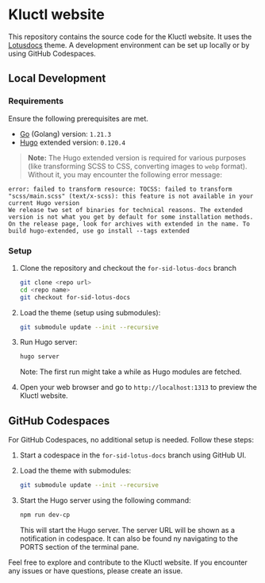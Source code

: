 # Kluctl website

This repository contains the source code for the Kluctl website. It uses the [Lotusdocs](https://github.com/colinwilson/lotusdocs) theme. A development environment can be set up locally or by using GitHub Codespaces.

## Local Development

### Requirements

Ensure the following prerequisites are met.

- [Go](https://go.dev/dl/) (Golang) version: `1.21.3`
- [Hugo](https://gohugo.io/installation/) extended version: `0.120.4`

> **Note:**
The Hugo extended version is required for various purposes (like transforming SCSS to CSS, converting images to `webp` format). Without it, you may encounter the following error message:

```text
error: failed to transform resource: TOCSS: failed to transform "scss/main.scss" (text/x-scss): this feature is not available in your current Hugo version 
We release two set of binaries for technical reasons. The extended version is not what you get by default for some installation methods. On the release page, look for archives with extended in the name. To build hugo-extended, use go install --tags extended
```

### Setup

1. Clone the repository and checkout the `for-sid-lotus-docs` branch
   ```bash
   git clone <repo url>
   cd <repo name>
   git checkout for-sid-lotus-docs
   ```

2. Load the theme (setup using submodules):
   ```bash
   git submodule update --init --recursive
   ```

3. Run Hugo server:
   ```bash
   hugo server
   ```

   Note: The first run might take a while as Hugo modules are fetched.

4. Open your web browser and go to `http://localhost:1313` to preview the Kluctl website.

## GitHub Codespaces

For GitHub Codespaces, no additional setup is needed. Follow these steps:

1. Start a codespace in the `for-sid-lotus-docs` branch using GitHub UI.

2. Load the theme with submodules:
   ```bash
   git submodule update --init --recursive
   ```

3. Start the Hugo server using the following command:
   ```bash
   npm run dev-cp
   ```

   This will start the Hugo server. The server URL will be shown as a notification in codespace. It can also be found ny navigating to the PORTS section of the terminal pane.

Feel free to explore and contribute to the Kluctl website. If you encounter any issues or have questions, please create an issue.